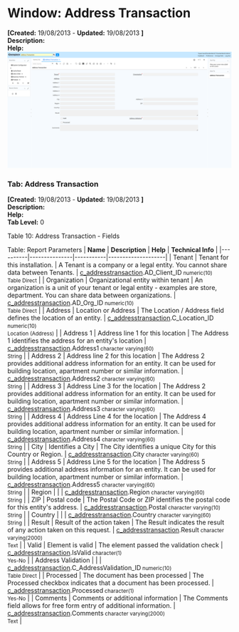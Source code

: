 # Window: Address Transaction

**[Created:** 19/08/2013 - **Updated:** 19/08/2013 **]**  
**Description:**   
**Help:**   
![](/img/docs/manual/AddressTransaction-Window_iDempiere_v12.0.0.png)

### Tab: Address Transaction

**[Created:** 19/08/2013 - **Updated:** 19/08/2013 **]**   
**Description:**   
**Help:**   
**Tab Level:** 0

Table 10: Address Transaction - Fields 

Table: Report Parameters
| **Name** | **Description** | **Help** | **Technical Info** |
|----------|---------------|-----------|--------------------|
| Tenant | Tenant for this installation. | A Tenant is a company or a legal entity. You cannot share data between Tenants. | [c_addresstransaction](https://idempiere-schemaspy.muriloht.com/adempiere/tables/c_addresstransaction.html).AD_Client_ID<small> numeric(10) <br/> Table Direct</small> | 
| Organization | Organizational entity within tenant | An organization is a unit of your tenant or legal entity - examples are store, department. You can share data between organizations. | [c_addresstransaction](https://idempiere-schemaspy.muriloht.com/adempiere/tables/c_addresstransaction.html).AD_Org_ID<small> numeric(10) <br/> Table Direct</small> | 
| Address | Location or Address | The Location / Address field defines the location of an entity. | [c_addresstransaction](https://idempiere-schemaspy.muriloht.com/adempiere/tables/c_addresstransaction.html).C_Location_ID<small> numeric(10) <br/> Location (Address)</small> | 
| Address 1 | Address line 1 for this location | The Address 1 identifies the address for an entity&#x27;s location | [c_addresstransaction](https://idempiere-schemaspy.muriloht.com/adempiere/tables/c_addresstransaction.html).Address1<small> character varying(60) <br/> String</small> | 
| Address 2 | Address line 2 for this location | The Address 2 provides additional address information for an entity.  It can be used for building location, apartment number or similar information. | [c_addresstransaction](https://idempiere-schemaspy.muriloht.com/adempiere/tables/c_addresstransaction.html).Address2<small> character varying(60) <br/> String</small> | 
| Address 3 | Address Line 3 for the location | The Address 2 provides additional address information for an entity.  It can be used for building location, apartment number or similar information. | [c_addresstransaction](https://idempiere-schemaspy.muriloht.com/adempiere/tables/c_addresstransaction.html).Address3<small> character varying(60) <br/> String</small> | 
| Address 4 | Address Line 4 for the location | The Address 4 provides additional address information for an entity.  It can be used for building location, apartment number or similar information. | [c_addresstransaction](https://idempiere-schemaspy.muriloht.com/adempiere/tables/c_addresstransaction.html).Address4<small> character varying(60) <br/> String</small> | 
| City | Identifies a City | The City identifies a unique City for this Country or Region. | [c_addresstransaction](https://idempiere-schemaspy.muriloht.com/adempiere/tables/c_addresstransaction.html).City<small> character varying(60) <br/> String</small> | 
| Address 5 | Address Line 5 for the location | The Address 5 provides additional address information for an entity.  It can be used for building location, apartment number or similar information. | [c_addresstransaction](https://idempiere-schemaspy.muriloht.com/adempiere/tables/c_addresstransaction.html).Address5<small> character varying(60) <br/> String</small> | 
| Region |  |  | [c_addresstransaction](https://idempiere-schemaspy.muriloht.com/adempiere/tables/c_addresstransaction.html).Region<small> character varying(60) <br/> String</small> | 
| ZIP | Postal code | The Postal Code or ZIP identifies the postal code for this entity&#x27;s address. | [c_addresstransaction](https://idempiere-schemaspy.muriloht.com/adempiere/tables/c_addresstransaction.html).Postal<small> character varying(10) <br/> String</small> | 
| Country |  |  | [c_addresstransaction](https://idempiere-schemaspy.muriloht.com/adempiere/tables/c_addresstransaction.html).Country<small> character varying(60) <br/> String</small> | 
| Result | Result of the action taken | The Result indicates the result of any action taken on this request. | [c_addresstransaction](https://idempiere-schemaspy.muriloht.com/adempiere/tables/c_addresstransaction.html).Result<small> character varying(2000) <br/> Text</small> | 
| Valid | Element is valid | The element passed the validation check | [c_addresstransaction](https://idempiere-schemaspy.muriloht.com/adempiere/tables/c_addresstransaction.html).IsValid<small> character(1) <br/> Yes-No</small> | 
| Address Validation |  |  | [c_addresstransaction](https://idempiere-schemaspy.muriloht.com/adempiere/tables/c_addresstransaction.html).C_AddressValidation_ID<small> numeric(10) <br/> Table Direct</small> | 
| Processed | The document has been processed | The Processed checkbox indicates that a document has been processed. | [c_addresstransaction](https://idempiere-schemaspy.muriloht.com/adempiere/tables/c_addresstransaction.html).Processed<small> character(1) <br/> Yes-No</small> | 
| Comments | Comments or additional information | The Comments field allows for free form entry of additional information. | [c_addresstransaction](https://idempiere-schemaspy.muriloht.com/adempiere/tables/c_addresstransaction.html).Comments<small> character varying(2000) <br/> Text</small> | 


